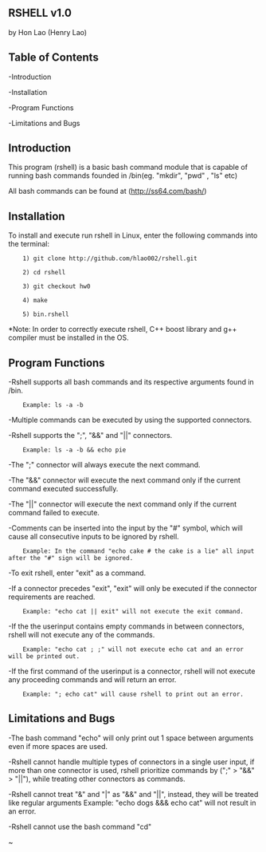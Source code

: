 RSHELL v1.0
---------------------------------------------------------------------------------------------------
by Hon Lao (Henry Lao)


Table of Contents
---------------------------------------------------------------------------------------------------
-Introduction

-Installation

-Program Functions

-Limitations and Bugs

Introduction
---------------------------------------------------------------------------------------------------
This program (rshell) is a basic bash command module that is capable of running bash commands founded in /bin(eg. "mkdir", "pwd" , "ls" etc)

All bash commands can be found at (http://ss64.com/bash/)

Installation
--------------------------------------------------------------------------------------------------
To install and execute run rshell in Linux, enter the following commands into the terminal:

        1) git clone http://github.com/hlao002/rshell.git

        2) cd rshell

        3) git checkout hw0

        4) make

        5) bin.rshell

*Note: In order to correctly execute rshell, C++ boost library and g++ compiler must be installed in the OS.

Program Functions
---------------------------------------------------------------------------------------------------
-Rshell supports all bash commands and its respective arguments found in /bin.

        Example: ls -a -b

-Multiple commands can be executed by using the supported connectors.

-Rshell supports the ";", "&&" and "||" connectors.

        Example: ls -a -b && echo pie

-The ";" connector will always execute the next command.

-The "&&" connector will execute the next command only if the current command executed successfully.

-The "||" connector will execute the next command only if the current command failed to execute.

-Comments can be inserted into the input by the "#" symbol, which will cause all consecutive inputs to be ignored by rshell.

        Example: In the command "echo cake # the cake is a lie" all input after the "#" sign will be ignored.

-To exit rshell, enter "exit" as a command.

-If a connector precedes "exit", "exit" will only be executed if the connector requirements are reached.

        Example: "echo cat || exit" will not execute the exit command.

-If the the userinput contains empty commands in between connectors, rshell will not execute any of the commands.

        Example: "echo cat ; ;" will not execute echo cat and an error will be printed out.

-If the first command of the userinput is a connector, rshell will not execute any proceeding commands and will return an error.

        Example: "; echo cat" will cause rshell to print out an error.

Limitations and Bugs
----------------------------------------------------------------------------------------------------
-The bash command "echo" will only print out 1 space between arguments even if more spaces are used.

-Rshell cannot handle multiple types of connectors in a single user input, if more than one connector is used, rshell prioritize commands by (";" >  "&&" > "||"), while treating other connectors as commands.

-Rshell cannot treat "&" and "|" as "&&" and "||", instead, they will be treated like regular arguments
	Example: "echo dogs &&& echo cat" will not result in an error.

-Rshell cannot use the bash command "cd"

~

